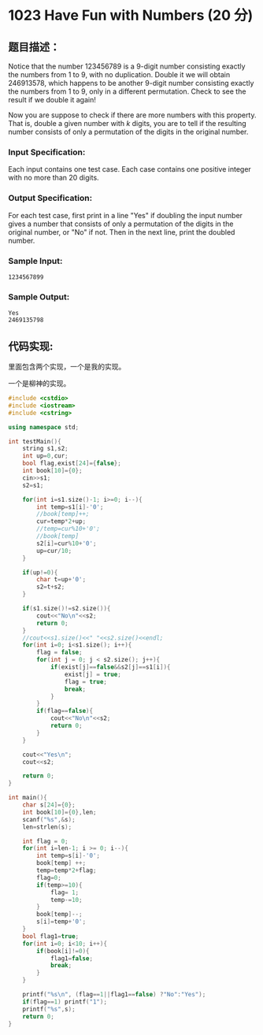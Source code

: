 # 1023 Have Fun with Numbers (20 分)

## 题目描述：

Notice that the number 123456789 is a 9-digit number consisting exactly the numbers from 1 to 9, with no duplication. Double it we will obtain 246913578, which happens to be another 9-digit number consisting exactly the numbers from 1 to 9, only in a different permutation. Check to see the result if we double it again!

Now you are suppose to check if there are more numbers with this property. That is, double a given number with *k* digits, you are to tell if the resulting number consists of only a permutation of the digits in the original number.

### Input Specification:

Each input contains one test case. Each case contains one positive integer with no more than 20 digits.

### Output Specification:

For each test case, first print in a line "Yes" if doubling the input number gives a number that consists of only a permutation of the digits in the original number, or "No" if not. Then in the next line, print the doubled number.

### Sample Input:

```in
1234567899
```

### Sample Output:

```out
Yes
2469135798
```

## 代码实现:

里面包含两个实现，一个是我的实现。

一个是柳神的实现。

```C++
#include <cstdio>
#include <iostream>
#include <cstring>

using namespace std;

int testMain(){
    string s1,s2;
    int up=0,cur;
    bool flag,exist[24]={false};
    int book[10]={0};
    cin>>s1;
    s2=s1;

    for(int i=s1.size()-1; i>=0; i--){
        int temp=s1[i]-'0';
        //book[temp]++;
        cur=temp*2+up;
        //temp=cur%10+'0';
        //book[temp]
        s2[i]=cur%10+'0';
        up=cur/10;
    }

    if(up!=0){
        char t=up+'0';
        s2=t+s2;
    }

    if(s1.size()!=s2.size()){
        cout<<"No\n"<<s2;
        return 0;
    }
    //cout<<s1.size()<<" "<<s2.size()<<endl;
    for(int i=0; i<s1.size(); i++){
        flag = false;
        for(int j = 0; j < s2.size(); j++){
            if(exist[j]==false&&s2[j]==s1[i]){
                exist[j] = true;
                flag = true;
                break;
            }
        }
        if(flag==false){
            cout<<"No\n"<<s2;
            return 0;
        }
    }

    cout<<"Yes\n";
    cout<<s2;

    return 0;
}

int main(){
    char s[24]={0};
    int book[10]={0},len;
    scanf("%s",&s);
    len=strlen(s);

    int flag = 0;
    for(int i=len-1; i >= 0; i--){
        int temp=s[i]-'0';
        book[temp] ++;
        temp=temp*2+flag;
        flag=0;
        if(temp>=10){
            flag= 1;
            temp-=10;
        }
        book[temp]--;
        s[i]=temp+'0';
    }
    bool flag1=true;
    for(int i=0; i<10; i++){
        if(book[i]!=0){
            flag1=false;
            break;
        }
    }

    printf("%s\n", (flag==1||flag1==false) ?"No":"Yes");
    if(flag==1) printf("1");
    printf("%s",s);
    return 0;
}

```

